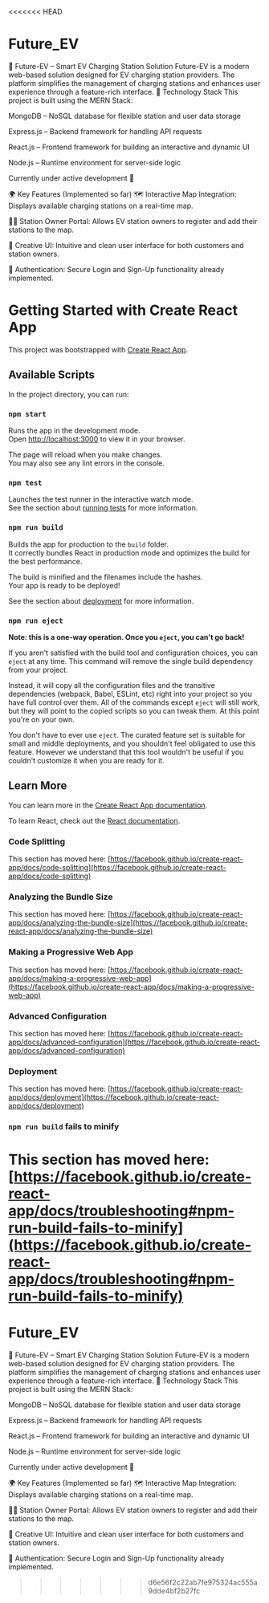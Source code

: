 <<<<<<< HEAD
# Future_EV
🚗 Future-EV – Smart EV Charging Station Solution Future-EV is a modern web-based solution designed for EV charging station providers. The platform simplifies the management of charging stations and enhances user experience through a feature-rich interface.
🔧 Technology Stack
This project is built using the MERN Stack:

MongoDB – NoSQL database for flexible station and user data storage

Express.js – Backend framework for handling API requests

React.js – Frontend framework for building an interactive and dynamic UI

Node.js – Runtime environment for server-side logic

Currently under active development 🚧

🌍 Key Features (Implemented so far)
🗺️ Interactive Map Integration:
Displays available charging stations on a real-time map.

🧑‍💼 Station Owner Portal:
Allows EV station owners to register and add their stations to the map.

🎨 Creative UI:
Intuitive and clean user interface for both customers and station owners.

🔐 Authentication:
Secure Login and Sign-Up functionality already implemented.

# Getting Started with Create React App

This project was bootstrapped with [Create React App](https://github.com/facebook/create-react-app).

## Available Scripts

In the project directory, you can run:

### `npm start`

Runs the app in the development mode.\
Open [http://localhost:3000](http://localhost:3000) to view it in your browser.

The page will reload when you make changes.\
You may also see any lint errors in the console.

### `npm test`

Launches the test runner in the interactive watch mode.\
See the section about [running tests](https://facebook.github.io/create-react-app/docs/running-tests) for more information.

### `npm run build`

Builds the app for production to the `build` folder.\
It correctly bundles React in production mode and optimizes the build for the best performance.

The build is minified and the filenames include the hashes.\
Your app is ready to be deployed!

See the section about [deployment](https://facebook.github.io/create-react-app/docs/deployment) for more information.

### `npm run eject`

**Note: this is a one-way operation. Once you `eject`, you can't go back!**

If you aren't satisfied with the build tool and configuration choices, you can `eject` at any time. This command will remove the single build dependency from your project.

Instead, it will copy all the configuration files and the transitive dependencies (webpack, Babel, ESLint, etc) right into your project so you have full control over them. All of the commands except `eject` will still work, but they will point to the copied scripts so you can tweak them. At this point you're on your own.

You don't have to ever use `eject`. The curated feature set is suitable for small and middle deployments, and you shouldn't feel obligated to use this feature. However we understand that this tool wouldn't be useful if you couldn't customize it when you are ready for it.

## Learn More

You can learn more in the [Create React App documentation](https://facebook.github.io/create-react-app/docs/getting-started).

To learn React, check out the [React documentation](https://reactjs.org/).

### Code Splitting

This section has moved here: [https://facebook.github.io/create-react-app/docs/code-splitting](https://facebook.github.io/create-react-app/docs/code-splitting)

### Analyzing the Bundle Size

This section has moved here: [https://facebook.github.io/create-react-app/docs/analyzing-the-bundle-size](https://facebook.github.io/create-react-app/docs/analyzing-the-bundle-size)

### Making a Progressive Web App

This section has moved here: [https://facebook.github.io/create-react-app/docs/making-a-progressive-web-app](https://facebook.github.io/create-react-app/docs/making-a-progressive-web-app)

### Advanced Configuration

This section has moved here: [https://facebook.github.io/create-react-app/docs/advanced-configuration](https://facebook.github.io/create-react-app/docs/advanced-configuration)

### Deployment

This section has moved here: [https://facebook.github.io/create-react-app/docs/deployment](https://facebook.github.io/create-react-app/docs/deployment)

### `npm run build` fails to minify

This section has moved here: [https://facebook.github.io/create-react-app/docs/troubleshooting#npm-run-build-fails-to-minify](https://facebook.github.io/create-react-app/docs/troubleshooting#npm-run-build-fails-to-minify)
=======
# Future_EV
🚗 Future-EV – Smart EV Charging Station Solution Future-EV is a modern web-based solution designed for EV charging station providers. The platform simplifies the management of charging stations and enhances user experience through a feature-rich interface.
🔧 Technology Stack
This project is built using the MERN Stack:

MongoDB – NoSQL database for flexible station and user data storage

Express.js – Backend framework for handling API requests

React.js – Frontend framework for building an interactive and dynamic UI

Node.js – Runtime environment for server-side logic

Currently under active development 🚧

🌍 Key Features (Implemented so far)
🗺️ Interactive Map Integration:
Displays available charging stations on a real-time map.

🧑‍💼 Station Owner Portal:
Allows EV station owners to register and add their stations to the map.

🎨 Creative UI:
Intuitive and clean user interface for both customers and station owners.

🔐 Authentication:
Secure Login and Sign-Up functionality already implemented.

>>>>>>> d6e56f2c22ab7fe975324ac555a9dde4bf2b27fc
